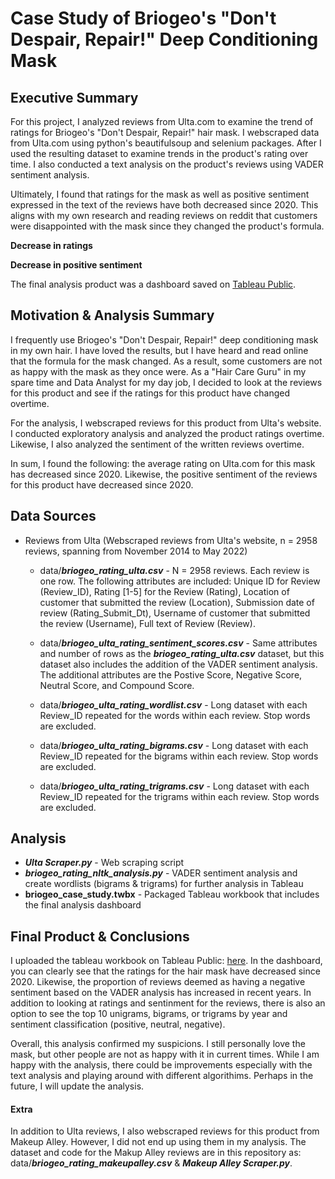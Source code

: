 # Case Study of Briogeo's "Don't Despair, Repair!" Deep Conditioning Mask

Executive Summary
--
For this project, I analyzed reviews from Ulta.com to examine the trend of ratings for Briogeo's "Don't Despair, Repair!" hair mask. I webscraped data from Ulta.com using python's beautifulsoup and selenium packages. After I used the resulting dataset to examine trends in the product's rating over time. I also conducted a text analysis on the product's reviews using VADER sentiment analysis. 

Ultimately, I found that ratings for the mask as well as positive sentiment expressed in the text of the reviews have both decreased since 2020. This aligns with my own research and reading reviews on reddit that customers were disappointed with the mask since they changed the product's formula. 

**Decrease in ratings**


**Decrease in positive sentiment**





The final analysis product was a dashboard saved on [Tableau Public](https://public.tableau.com/app/profile/madison.volpe/viz/briogeo_case_study/Briogeodash). 

## Motivation & Analysis Summary

I frequently use Briogeo's "Don't Despair, Repair!" deep conditioning mask in my own hair. I have loved the results, but I have heard and read online that the formula for the mask changed. As a result, some customers are not as happy with the mask as they once were. As a "Hair Care Guru" in my spare time and Data Analyst for my day job, I decided to look at the reviews for this product and see if the ratings for this product have changed overtime. 

For the analysis, I webscraped reviews for this product from Ulta's website. I conducted exploratory analysis and analyzed the product ratings overtime. Likewise, I also analyzed the sentiment of the written reviews overtime. 

In sum, I found the following: the average rating on Ulta.com for this mask has decreased since 2020. Likewise, the positive sentiment of the reviews for this product have decreased since 2020.

## Data Sources 
- Reviews from Ulta (Webscraped reviews from Ulta's website, n = 2958 reviews, spanning from November 2014 to May 2022)
  - data/**_briogeo_rating_ulta.csv_** - N = 2958 reviews. Each review is one row. The following attributes are included: Unique ID for Review (Review_ID), Rating [1-5] for the Review (Rating), Location of customer that submitted the review (Location), Submission date of review (Rating_Submit_Dt), Username of customer that submitted the review (Username), Full text of Review (Review).
  
  - data/**_briogeo_ulta_rating_sentiment_scores.csv_** - Same attributes and number of rows as the **_briogeo_rating_ulta.csv_** dataset, but this dataset also includes the addition of the VADER sentiment analysis. The additional attributes are the Postive Score, Negative Score, Neutral Score, and Compound Score.
  
  - data/**_briogeo_ulta_rating_wordlist.csv_** - Long dataset with each Review_ID repeated for the words within each review. Stop words are excluded. 
  
  - data/**_briogeo_ulta_rating_bigrams.csv_** - Long dataset with each Review_ID repeated for the bigrams within each review. Stop words are excluded. 
  
  - data/**_briogeo_ulta_rating_trigrams.csv_** - Long dataset with each Review_ID repeated for the trigrams within each review. Stop words are excluded.

## Analysis
- **_Ulta Scraper.py_** - Web scraping script 
- **_briogeo_rating_nltk_analysis.py_** - VADER sentiment analysis and create wordlists (bigrams & trigrams) for further analysis in Tableau
- **briogeo_case_study.twbx** - Packaged Tableau workbook that includes the final analysis dashboard

## Final Product & Conclusions
I uploaded the tableau workbook on Tableau Public: [here](https://public.tableau.com/app/profile/madison.volpe/viz/briogeo_case_study/Briogeodash). In the dashboard, you can clearly see that the ratings for the hair mask have decreased since 2020. Likewise, the proportion of reviews deemed as having a negative sentiment based on the VADER analysis has increased in recent years. In addition to looking at ratings and sentinment for the reviews, there is also an option to see the top 10 unigrams, bigrams, or trigrams by year and sentiment classification (positive, neutral, negative). 

Overall, this analysis confirmed my suspicions. I still personally love the mask, but other people are not as happy with it in current times. While I am happy with the analysis, there could be improvements especially with the text analysis and playing around with different algorithims. Perhaps in the future, I will update the analysis. 

#### Extra
In addition to Ulta reviews, I also webscraped reviews for this product from Makeup Alley. However, I did not end up using them in my analysis. The dataset and code for the Makup Alley reviews are in this repository as: data/**_briogeo_rating_makeupalley.csv_** & **_Makeup Alley Scraper.py_**.
